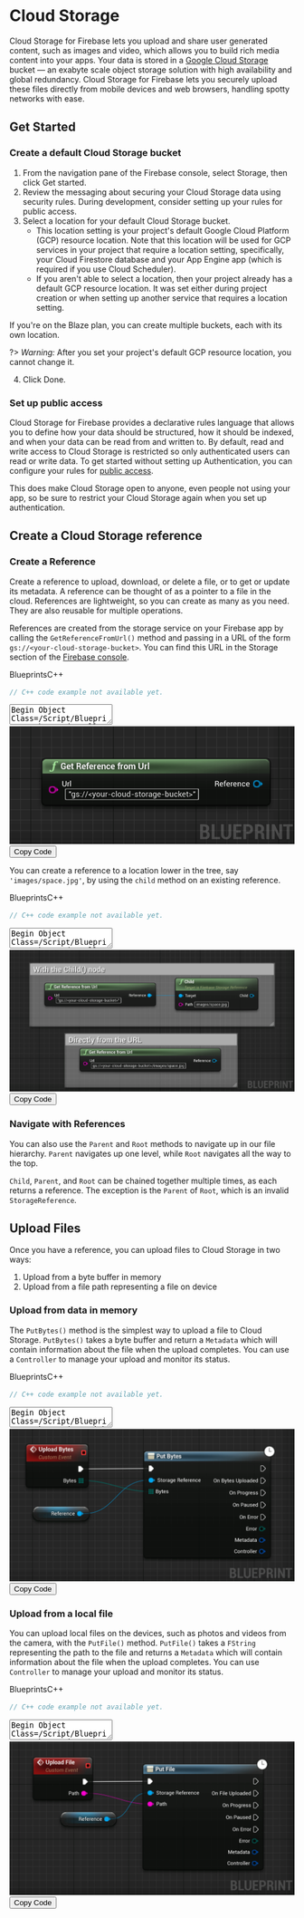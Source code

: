 # Cloud Storage

Cloud Storage for Firebase lets you upload and share user generated content, such as images and video, which allows you to build rich media content into your apps. Your data is stored in a [Google Cloud Storage](https://cloud.google.com/storage) bucket — an exabyte scale object storage solution with high availability and global redundancy. Cloud Storage for Firebase lets you securely upload these files directly from mobile devices and web browsers, handling spotty networks with ease.

## Get Started

### Create a default Cloud Storage bucket
1. From the navigation pane of the Firebase console, select Storage, then click Get started.
2. Review the messaging about securing your Cloud Storage data using security rules. During development, consider setting up your rules for public access.
3. Select a location for your default Cloud Storage bucket.
    - This location setting is your project's default Google Cloud Platform (GCP) resource location. Note that this location will be used for GCP services in your project that require a location setting, specifically, your Cloud Firestore database and your App Engine app (which is required if you use Cloud Scheduler).
    - If you aren't able to select a location, then your project already has a default GCP resource location. It was set either during project creation or when setting up another service that requires a location setting.

  If you're on the Blaze plan, you can create multiple buckets, each with its own location.

?> *Warning:* After you set your project's default GCP resource location, you cannot change it.

4. Click Done.

### Set up public access

Cloud Storage for Firebase provides a declarative rules language that allows you to define how your data should be structured, how it should be indexed, and when your data can be read from and written to. By default, read and write access to Cloud Storage is restricted so only authenticated users can read or write data. To get started without setting up Authentication, you can configure your rules for [public access](https://firebase.google.com/docs/storage/security/rules-conditions#public).

This does make Cloud Storage open to anyone, even people not using your app, so be sure to restrict your Cloud Storage again when you set up authentication.

## Create a Cloud Storage reference

### Create a Reference
Create a reference to upload, download, or delete a file, or to get or update its metadata. A reference can be thought of as a pointer to a file in the cloud. References are lightweight, so you can create as many as you need. They are also reusable for multiple operations.

References are created from the storage service on your Firebase app by calling the `GetReferenceFromUrl()` method and passing in a URL of the form `gs://<your-cloud-storage-bucket>`. You can find this URL in the Storage section of the [Firebase console](https://console.firebase.google.com/).

<div class="code-switcher show-cpp-false">
<div class="switcher" >
<span class="sw-bp" onclick="switchBp()">Blueprints</span><span class="sw-cpp" onclick="switchCpp()">C++</span>
</div>
<div class="cpp">

```cpp
// C++ code example not available yet.
```

</div>
<div class="bp">
<div class="bpcode">
<textarea readonly>
Begin Object Class=/Script/BlueprintGraph.K2Node_CallFunction Name="K2Node_CallFunction_265"
   bIsPureFunc=True
   FunctionReference=(MemberParent=Class'"/Script/FirebaseFeatures.FirebaseStorage"',MemberName="GetReferenceFromUrl")
   NodePosX=6672
   NodePosY=-15776
   NodeGuid=67E5ED97419A580D73E7EC822476A115
   CustomProperties Pin (PinId=8BD7E91E4EB8135F168FD7B6C1F61A27,PinName="self",PinFriendlyName=NSLOCTEXT("K2Node", "Target", "Target"),PinToolTip="Target\nFirebase Storage Object Reference",PinType.PinCategory="object",PinType.PinSubCategory="",PinType.PinSubCategoryObject=Class'"/Script/FirebaseFeatures.FirebaseStorage"',PinType.PinSubCategoryMemberReference=(),PinType.PinValueType=(),PinType.ContainerType=None,PinType.bIsReference=False,PinType.bIsConst=False,PinType.bIsWeakPointer=False,PinType.bIsUObjectWrapper=False,DefaultObject="/Script/FirebaseFeatures.Default__FirebaseStorage",PersistentGuid=00000000000000000000000000000000,bHidden=True,bNotConnectable=False,bDefaultValueIsReadOnly=False,bDefaultValueIsIgnored=False,bAdvancedView=False,bOrphanedPin=False,)
   CustomProperties Pin (PinId=3B575EEA4D9258A083B46F819F847417,PinName="Url",PinToolTip="Url\nString",PinType.PinCategory="string",PinType.PinSubCategory="",PinType.PinSubCategoryObject=None,PinType.PinSubCategoryMemberReference=(),PinType.PinValueType=(),PinType.ContainerType=None,PinType.bIsReference=False,PinType.bIsConst=False,PinType.bIsWeakPointer=False,PinType.bIsUObjectWrapper=False,DefaultValue="\"gs://<your-cloud-storage-bucket>\"",PersistentGuid=00000000000000000000000000000000,bHidden=False,bNotConnectable=False,bDefaultValueIsReadOnly=False,bDefaultValueIsIgnored=False,bAdvancedView=False,bOrphanedPin=False,)
   CustomProperties Pin (PinId=4BD3111B4F527042F79E61AC095BF212,PinName="ReturnValue",PinFriendlyName="Reference",PinToolTip="Reference\nFirebase Storage Reference Object Reference\n\n@brief Get a StorageReference for the provided URL.",Direction="EGPD_Output",PinType.PinCategory="object",PinType.PinSubCategory="",PinType.PinSubCategoryObject=Class'"/Script/FirebaseFeatures.FirebaseStorageReference"',PinType.PinSubCategoryMemberReference=(),PinType.PinValueType=(),PinType.ContainerType=None,PinType.bIsReference=False,PinType.bIsConst=False,PinType.bIsWeakPointer=False,PinType.bIsUObjectWrapper=False,PersistentGuid=00000000000000000000000000000000,bHidden=False,bNotConnectable=False,bDefaultValueIsReadOnly=False,bDefaultValueIsIgnored=False,bAdvancedView=False,bOrphanedPin=False,)
End Object
</textarea>
<img src="_images/StorageGetRef.png"/>
<button onclick="copyBlueprintCode(this)">Copy Code</button>
</div>
</div>
</div>

You can create a reference to a location lower in the tree, say `'images/space.jpg'`, by using the `child`   method on an existing reference.

<div class="code-switcher show-cpp-false">
<div class="switcher" >
<span class="sw-bp" onclick="switchBp()">Blueprints</span><span class="sw-cpp" onclick="switchCpp()">C++</span>
</div>
<div class="cpp">

```cpp
// C++ code example not available yet.
```

</div>
<div class="bp">
<div class="bpcode">
<textarea readonly>
Begin Object Class=/Script/BlueprintGraph.K2Node_CallFunction Name="K2Node_CallFunction_267"
   bIsPureFunc=True
   FunctionReference=(MemberParent=Class'"/Script/FirebaseFeatures.FirebaseStorage"',MemberName="GetReferenceFromUrl")
   NodePosX=6416
   NodePosY=-17008
   NodeGuid=67E5ED97419A580D73E7EC822476A115
   CustomProperties Pin (PinId=8BD7E91E4EB8135F168FD7B6C1F61A27,PinName="self",PinFriendlyName=NSLOCTEXT("K2Node", "Target", "Target"),PinToolTip="Target\nFirebase Storage Object Reference",PinType.PinCategory="object",PinType.PinSubCategory="",PinType.PinSubCategoryObject=Class'"/Script/FirebaseFeatures.FirebaseStorage"',PinType.PinSubCategoryMemberReference=(),PinType.PinValueType=(),PinType.ContainerType=None,PinType.bIsReference=False,PinType.bIsConst=False,PinType.bIsWeakPointer=False,PinType.bIsUObjectWrapper=False,DefaultObject="/Script/FirebaseFeatures.Default__FirebaseStorage",PersistentGuid=00000000000000000000000000000000,bHidden=True,bNotConnectable=False,bDefaultValueIsReadOnly=False,bDefaultValueIsIgnored=False,bAdvancedView=False,bOrphanedPin=False,)
   CustomProperties Pin (PinId=3B575EEA4D9258A083B46F819F847417,PinName="Url",PinToolTip="Url\nString",PinType.PinCategory="string",PinType.PinSubCategory="",PinType.PinSubCategoryObject=None,PinType.PinSubCategoryMemberReference=(),PinType.PinValueType=(),PinType.ContainerType=None,PinType.bIsReference=False,PinType.bIsConst=False,PinType.bIsWeakPointer=False,PinType.bIsUObjectWrapper=False,DefaultValue="\"gs://<your-cloud-storage-bucket>\"",PersistentGuid=00000000000000000000000000000000,bHidden=False,bNotConnectable=False,bDefaultValueIsReadOnly=False,bDefaultValueIsIgnored=False,bAdvancedView=False,bOrphanedPin=False,)
   CustomProperties Pin (PinId=4BD3111B4F527042F79E61AC095BF212,PinName="ReturnValue",PinFriendlyName=NSLOCTEXT("", "2E59A82143A802C220A2D6B4705885C6", "Reference"),PinToolTip="Reference\nFirebase Storage Reference Object Reference\n\n@brief Get a StorageReference for the provided URL.",Direction="EGPD_Output",PinType.PinCategory="object",PinType.PinSubCategory="",PinType.PinSubCategoryObject=Class'"/Script/FirebaseFeatures.FirebaseStorageReference"',PinType.PinSubCategoryMemberReference=(),PinType.PinValueType=(),PinType.ContainerType=None,PinType.bIsReference=False,PinType.bIsConst=False,PinType.bIsWeakPointer=False,PinType.bIsUObjectWrapper=False,LinkedTo=(K2Node_CallFunction_266 478DC8A94624B48C58A66BBE17F8AC0D,),PersistentGuid=00000000000000000000000000000000,bHidden=False,bNotConnectable=False,bDefaultValueIsReadOnly=False,bDefaultValueIsIgnored=False,bAdvancedView=False,bOrphanedPin=False,)
End Object
Begin Object Class=/Script/BlueprintGraph.K2Node_CallFunction Name="K2Node_CallFunction_266"
   bIsPureFunc=True
   bIsConstFunc=True
   FunctionReference=(MemberParent=Class'"/Script/FirebaseFeatures.FirebaseStorageReference"',MemberName="Child")
   NodePosX=6832
   NodePosY=-17024
   NodeGuid=9202965344001D79A438B6A3D4A4CE0E
   CustomProperties Pin (PinId=478DC8A94624B48C58A66BBE17F8AC0D,PinName="self",PinFriendlyName=NSLOCTEXT("K2Node", "Target", "Target"),PinToolTip="Target\nFirebase Storage Reference Object Reference",PinType.PinCategory="object",PinType.PinSubCategory="",PinType.PinSubCategoryObject=Class'"/Script/FirebaseFeatures.FirebaseStorageReference"',PinType.PinSubCategoryMemberReference=(),PinType.PinValueType=(),PinType.ContainerType=None,PinType.bIsReference=False,PinType.bIsConst=False,PinType.bIsWeakPointer=False,PinType.bIsUObjectWrapper=False,LinkedTo=(K2Node_CallFunction_267 4BD3111B4F527042F79E61AC095BF212,),PersistentGuid=00000000000000000000000000000000,bHidden=False,bNotConnectable=False,bDefaultValueIsReadOnly=False,bDefaultValueIsIgnored=False,bAdvancedView=False,bOrphanedPin=False,)
   CustomProperties Pin (PinId=82C5A1DC49822E867B989F9D3CE4F15D,PinName="path",PinToolTip="Path\nString",PinType.PinCategory="string",PinType.PinSubCategory="",PinType.PinSubCategoryObject=None,PinType.PinSubCategoryMemberReference=(),PinType.PinValueType=(),PinType.ContainerType=None,PinType.bIsReference=False,PinType.bIsConst=False,PinType.bIsWeakPointer=False,PinType.bIsUObjectWrapper=False,DefaultValue="images/space.jpg",PersistentGuid=00000000000000000000000000000000,bHidden=False,bNotConnectable=False,bDefaultValueIsReadOnly=False,bDefaultValueIsIgnored=False,bAdvancedView=False,bOrphanedPin=False,)
   CustomProperties Pin (PinId=6FBCE79B498DA8066147CFB46BDC8CE9,PinName="ReturnValue",PinFriendlyName="Child",PinToolTip="Child\nFirebase Storage Reference Object Reference\n\nChild relative to this location.",Direction="EGPD_Output",PinType.PinCategory="object",PinType.PinSubCategory="",PinType.PinSubCategoryObject=Class'"/Script/FirebaseFeatures.FirebaseStorageReference"',PinType.PinSubCategoryMemberReference=(),PinType.PinValueType=(),PinType.ContainerType=None,PinType.bIsReference=False,PinType.bIsConst=False,PinType.bIsWeakPointer=False,PinType.bIsUObjectWrapper=False,PersistentGuid=00000000000000000000000000000000,bHidden=False,bNotConnectable=False,bDefaultValueIsReadOnly=False,bDefaultValueIsIgnored=False,bAdvancedView=False,bOrphanedPin=False,)
End Object
Begin Object Class=/Script/BlueprintGraph.K2Node_CallFunction Name="K2Node_CallFunction_265"
   bIsPureFunc=True
   FunctionReference=(MemberParent=Class'"/Script/FirebaseFeatures.FirebaseStorage"',MemberName="GetReferenceFromUrl")
   NodePosX=6528
   NodePosY=-16800
   NodeGuid=CF30526F405DDE3D979C07B5608433A0
   CustomProperties Pin (PinId=8BD7E91E4EB8135F168FD7B6C1F61A27,PinName="self",PinFriendlyName=NSLOCTEXT("K2Node", "Target", "Target"),PinToolTip="Target\nFirebase Storage Object Reference",PinType.PinCategory="object",PinType.PinSubCategory="",PinType.PinSubCategoryObject=Class'"/Script/FirebaseFeatures.FirebaseStorage"',PinType.PinSubCategoryMemberReference=(),PinType.PinValueType=(),PinType.ContainerType=None,PinType.bIsReference=False,PinType.bIsConst=False,PinType.bIsWeakPointer=False,PinType.bIsUObjectWrapper=False,DefaultObject="/Script/FirebaseFeatures.Default__FirebaseStorage",PersistentGuid=00000000000000000000000000000000,bHidden=True,bNotConnectable=False,bDefaultValueIsReadOnly=False,bDefaultValueIsIgnored=False,bAdvancedView=False,bOrphanedPin=False,)
   CustomProperties Pin (PinId=4FD05FB14315B91C8EBE8EA00F12A73B,PinName="Url",PinToolTip="Url\nString",PinType.PinCategory="string",PinType.PinSubCategory="",PinType.PinSubCategoryObject=None,PinType.PinSubCategoryMemberReference=(),PinType.PinValueType=(),PinType.ContainerType=None,PinType.bIsReference=False,PinType.bIsConst=False,PinType.bIsWeakPointer=False,PinType.bIsUObjectWrapper=False,DefaultValue="gs://<your-cloud-storage-bucket>/images/space.jpg",PersistentGuid=00000000000000000000000000000000,bHidden=False,bNotConnectable=False,bDefaultValueIsReadOnly=False,bDefaultValueIsIgnored=False,bAdvancedView=False,bOrphanedPin=False,)
   CustomProperties Pin (PinId=4BD3111B4F527042F79E61AC095BF212,PinName="ReturnValue",PinFriendlyName="Reference",PinToolTip="Reference\nFirebase Storage Reference Object Reference\n\n@brief Get a StorageReference for the provided URL.",Direction="EGPD_Output",PinType.PinCategory="object",PinType.PinSubCategory="",PinType.PinSubCategoryObject=Class'"/Script/FirebaseFeatures.FirebaseStorageReference"',PinType.PinSubCategoryMemberReference=(),PinType.PinValueType=(),PinType.ContainerType=None,PinType.bIsReference=False,PinType.bIsConst=False,PinType.bIsWeakPointer=False,PinType.bIsUObjectWrapper=False,PersistentGuid=00000000000000000000000000000000,bHidden=False,bNotConnectable=False,bDefaultValueIsReadOnly=False,bDefaultValueIsIgnored=False,bAdvancedView=False,bOrphanedPin=False,)
End Object
Begin Object Class=/Script/UnrealEd.EdGraphNode_Comment Name="EdGraphNode_Comment_24"
   bCommentBubbleVisible_InDetailsPanel=False
   NodePosX=6368
   NodePosY=-17072
   NodeWidth=782
   NodeHeight=204
   bCommentBubblePinned=False
   bCommentBubbleVisible=False
   NodeComment="With the Child() node"
   NodeGuid=A246085F406424BE77124FAB3EF5970D
End Object
Begin Object Class=/Script/UnrealEd.EdGraphNode_Comment Name="EdGraphNode_Comment_25"
   bCommentBubbleVisible_InDetailsPanel=False
   NodePosX=6480
   NodePosY=-16848
   NodeWidth=552
   NodeHeight=174
   bCommentBubblePinned=False
   bCommentBubbleVisible=False
   NodeComment="Directly from the URL"
   NodeGuid=1BA50A6544ACE78668C65D95E7FD65FF
End Object
</textarea>
<img src="_images/StorageGetChild.png"/>
<button onclick="copyBlueprintCode(this)">Copy Code</button>
</div>
</div>
</div>


### Navigate with References
  
You can also use the `Parent` and `Root` methods to navigate up in our file hierarchy. `Parent` navigates up one level, while `Root` navigates all the way to the top.
  
`Child`, `Parent`, and `Root` can be chained together multiple times, as each returns a reference. The exception is the `Parent` of `Root`, which is an invalid `StorageReference`.
  
## Upload Files

Once you have a reference, you can upload files to Cloud Storage in two ways:

1. Upload from a byte buffer in memory
2. Upload from a file path representing a file on device
  
### Upload from data in memory

The `PutBytes()` method is the simplest way to upload a file to Cloud Storage. `PutBytes()` takes a byte buffer and return a `Metadata` which will contain information about the file when the upload completes. You can use a `Controller` to manage your upload and monitor its status.
  
<div class="code-switcher show-cpp-false">
<div class="switcher" >
<span class="sw-bp" onclick="switchBp()">Blueprints</span><span class="sw-cpp" onclick="switchCpp()">C++</span>
</div>
<div class="cpp">

```cpp
// C++ code example not available yet.
```

</div>
<div class="bp">
<div class="bpcode">
<textarea readonly>
Begin Object Class=/Script/BlueprintGraph.K2Node_VariableGet Name="K2Node_VariableGet_8"
   VariableReference=(MemberName="Reference",MemberGuid=0D18267F447FC75740B0429FCEA61EAF,bSelfContext=True)
   NodePosX=6528
   NodePosY=-17472
   NodeGuid=8D05DFBD439A921A705029B5CA2BBD6A
   CustomProperties Pin (PinId=14FDFA1B468A6614485EC2A213041BA5,PinName="Reference",Direction="EGPD_Output",PinType.PinCategory="object",PinType.PinSubCategory="",PinType.PinSubCategoryObject=Class'"/Script/FirebaseFeatures.FirebaseStorageReference"',PinType.PinSubCategoryMemberReference=(),PinType.PinValueType=(),PinType.ContainerType=None,PinType.bIsReference=False,PinType.bIsConst=False,PinType.bIsWeakPointer=False,PinType.bIsUObjectWrapper=False,LinkedTo=(K2Node_AsyncAction_127 8F0486A14EE9AC4E14AC4C8790BD35D1,),PersistentGuid=00000000000000000000000000000000,bHidden=False,bNotConnectable=False,bDefaultValueIsReadOnly=False,bDefaultValueIsIgnored=False,bAdvancedView=False,bOrphanedPin=False,)
   CustomProperties Pin (PinId=51CF032C4C2AAF5BF8B501AF21BDBB52,PinName="self",PinFriendlyName=NSLOCTEXT("K2Node", "Target", "Target"),PinType.PinCategory="object",PinType.PinSubCategory="",PinType.PinSubCategoryObject=BlueprintGeneratedClass'"/Game/DemoActor.DemoActor_C"',PinType.PinSubCategoryMemberReference=(),PinType.PinValueType=(),PinType.ContainerType=None,PinType.bIsReference=False,PinType.bIsConst=False,PinType.bIsWeakPointer=False,PinType.bIsUObjectWrapper=False,PersistentGuid=00000000000000000000000000000000,bHidden=True,bNotConnectable=False,bDefaultValueIsReadOnly=False,bDefaultValueIsIgnored=False,bAdvancedView=False,bOrphanedPin=False,)
End Object
Begin Object Class=/Script/BlueprintGraph.K2Node_AsyncAction Name="K2Node_AsyncAction_127"
   ProxyFactoryFunctionName="PutBytes"
   ProxyFactoryClass=Class'"/Script/FirebaseFeatures.StoragePutBytesProxy"'
   ProxyClass=Class'"/Script/FirebaseFeatures.StoragePutBytesProxy"'
   NodePosX=6784
   NodePosY=-17600
   NodeGuid=35DC805D4738097B6142E29F54014712
   CustomProperties Pin (PinId=C4C8CCEF43A8E637159638A311EF9300,PinName="execute",PinToolTip="\nExec",PinType.PinCategory="exec",PinType.PinSubCategory="",PinType.PinSubCategoryObject=None,PinType.PinSubCategoryMemberReference=(),PinType.PinValueType=(),PinType.ContainerType=None,PinType.bIsReference=False,PinType.bIsConst=False,PinType.bIsWeakPointer=False,PinType.bIsUObjectWrapper=False,LinkedTo=(K2Node_CustomEvent_47 5FFD13F9476673392D53CABFF2AA0726,),PersistentGuid=00000000000000000000000000000000,bHidden=False,bNotConnectable=False,bDefaultValueIsReadOnly=False,bDefaultValueIsIgnored=False,bAdvancedView=False,bOrphanedPin=False,)
   CustomProperties Pin (PinId=D5AA6F414DE6360757CA3F9F1D4AF5A5,PinName="then",Direction="EGPD_Output",PinType.PinCategory="exec",PinType.PinSubCategory="",PinType.PinSubCategoryObject=None,PinType.PinSubCategoryMemberReference=(),PinType.PinValueType=(),PinType.ContainerType=None,PinType.bIsReference=False,PinType.bIsConst=False,PinType.bIsWeakPointer=False,PinType.bIsUObjectWrapper=False,PersistentGuid=00000000000000000000000000000000,bHidden=False,bNotConnectable=False,bDefaultValueIsReadOnly=False,bDefaultValueIsIgnored=False,bAdvancedView=False,bOrphanedPin=False,)
   CustomProperties Pin (PinId=67BA655C47505B5FD9D73B9A3F0DF8CC,PinName="OnBytesUploaded",PinFriendlyName=NSLOCTEXT("", "BD55426847FDE213B4222AA97C7146B5", "On Bytes Uploaded"),PinToolTip="On Bytes Uploaded",Direction="EGPD_Output",PinType.PinCategory="exec",PinType.PinSubCategory="",PinType.PinSubCategoryObject=None,PinType.PinSubCategoryMemberReference=(),PinType.PinValueType=(),PinType.ContainerType=None,PinType.bIsReference=False,PinType.bIsConst=False,PinType.bIsWeakPointer=False,PinType.bIsUObjectWrapper=False,PersistentGuid=00000000000000000000000000000000,bHidden=False,bNotConnectable=False,bDefaultValueIsReadOnly=False,bDefaultValueIsIgnored=False,bAdvancedView=False,bOrphanedPin=False,)
   CustomProperties Pin (PinId=23BD7BA24BEBAD5B83FE978B1568B642,PinName="OnProgress",PinFriendlyName=NSLOCTEXT("", "30FB2B8F47C6D88DD4221FAA19ADAA30", "On Progress"),PinToolTip="On Progress",Direction="EGPD_Output",PinType.PinCategory="exec",PinType.PinSubCategory="",PinType.PinSubCategoryObject=None,PinType.PinSubCategoryMemberReference=(),PinType.PinValueType=(),PinType.ContainerType=None,PinType.bIsReference=False,PinType.bIsConst=False,PinType.bIsWeakPointer=False,PinType.bIsUObjectWrapper=False,PersistentGuid=00000000000000000000000000000000,bHidden=False,bNotConnectable=False,bDefaultValueIsReadOnly=False,bDefaultValueIsIgnored=False,bAdvancedView=False,bOrphanedPin=False,)
   CustomProperties Pin (PinId=39E695DD41FD6D5D07461C96C36499FA,PinName="OnPaused",PinFriendlyName=NSLOCTEXT("", "830E33F54E57519ABAFA098A34CDDFDB", "On Paused"),PinToolTip="On Paused",Direction="EGPD_Output",PinType.PinCategory="exec",PinType.PinSubCategory="",PinType.PinSubCategoryObject=None,PinType.PinSubCategoryMemberReference=(),PinType.PinValueType=(),PinType.ContainerType=None,PinType.bIsReference=False,PinType.bIsConst=False,PinType.bIsWeakPointer=False,PinType.bIsUObjectWrapper=False,PersistentGuid=00000000000000000000000000000000,bHidden=False,bNotConnectable=False,bDefaultValueIsReadOnly=False,bDefaultValueIsIgnored=False,bAdvancedView=False,bOrphanedPin=False,)
   CustomProperties Pin (PinId=DB7F568E44E2C0341B99B39C677C5504,PinName="OnError",PinFriendlyName=NSLOCTEXT("", "5025F80C4A6B6D62D0E382AD49270009", "On Error"),PinToolTip="On Error",Direction="EGPD_Output",PinType.PinCategory="exec",PinType.PinSubCategory="",PinType.PinSubCategoryObject=None,PinType.PinSubCategoryMemberReference=(),PinType.PinValueType=(),PinType.ContainerType=None,PinType.bIsReference=False,PinType.bIsConst=False,PinType.bIsWeakPointer=False,PinType.bIsUObjectWrapper=False,PersistentGuid=00000000000000000000000000000000,bHidden=False,bNotConnectable=False,bDefaultValueIsReadOnly=False,bDefaultValueIsIgnored=False,bAdvancedView=False,bOrphanedPin=False,)
   CustomProperties Pin (PinId=359F9CE341B66DF242D07AA03CD9C75C,PinName="Error",PinToolTip="Error",Direction="EGPD_Output",PinType.PinCategory="byte",PinType.PinSubCategory="",PinType.PinSubCategoryObject=Enum'"/Script/FirebaseFeatures.EFirebaseStorageError"',PinType.PinSubCategoryMemberReference=(),PinType.PinValueType=(),PinType.ContainerType=None,PinType.bIsReference=False,PinType.bIsConst=True,PinType.bIsWeakPointer=False,PinType.bIsUObjectWrapper=False,PersistentGuid=00000000000000000000000000000000,bHidden=False,bNotConnectable=False,bDefaultValueIsReadOnly=False,bDefaultValueIsIgnored=False,bAdvancedView=False,bOrphanedPin=False,)
   CustomProperties Pin (PinId=35BD19404E3137A53BF80489E016F99E,PinName="Metadata",PinToolTip="Metadata",Direction="EGPD_Output",PinType.PinCategory="struct",PinType.PinSubCategory="",PinType.PinSubCategoryObject=ScriptStruct'"/Script/FirebaseFeatures.FirebaseStorageMetadata"',PinType.PinSubCategoryMemberReference=(),PinType.PinValueType=(),PinType.ContainerType=None,PinType.bIsReference=False,PinType.bIsConst=True,PinType.bIsWeakPointer=False,PinType.bIsUObjectWrapper=False,PersistentGuid=00000000000000000000000000000000,bHidden=False,bNotConnectable=False,bDefaultValueIsReadOnly=False,bDefaultValueIsIgnored=False,bAdvancedView=False,bOrphanedPin=False,)
   CustomProperties Pin (PinId=CC9E425F434FDC63F1A5BC8DF08A6F37,PinName="Controller",PinToolTip="Controller",Direction="EGPD_Output",PinType.PinCategory="struct",PinType.PinSubCategory="",PinType.PinSubCategoryObject=ScriptStruct'"/Script/FirebaseFeatures.FirebaseStorageController"',PinType.PinSubCategoryMemberReference=(),PinType.PinValueType=(),PinType.ContainerType=None,PinType.bIsReference=True,PinType.bIsConst=True,PinType.bIsWeakPointer=False,PinType.bIsUObjectWrapper=False,PersistentGuid=00000000000000000000000000000000,bHidden=False,bNotConnectable=False,bDefaultValueIsReadOnly=False,bDefaultValueIsIgnored=False,bAdvancedView=False,bOrphanedPin=False,)
   CustomProperties Pin (PinId=8F0486A14EE9AC4E14AC4C8790BD35D1,PinName="StorageReference",PinToolTip="Storage Reference\nFirebase Storage Reference Object Reference",PinType.PinCategory="object",PinType.PinSubCategory="",PinType.PinSubCategoryObject=Class'"/Script/FirebaseFeatures.FirebaseStorageReference"',PinType.PinSubCategoryMemberReference=(),PinType.PinValueType=(),PinType.ContainerType=None,PinType.bIsReference=False,PinType.bIsConst=False,PinType.bIsWeakPointer=False,PinType.bIsUObjectWrapper=False,LinkedTo=(K2Node_VariableGet_8 14FDFA1B468A6614485EC2A213041BA5,),PersistentGuid=00000000000000000000000000000000,bHidden=False,bNotConnectable=False,bDefaultValueIsReadOnly=False,bDefaultValueIsIgnored=False,bAdvancedView=False,bOrphanedPin=False,)
   CustomProperties Pin (PinId=0E2CB05547843C5EBF8FC2A9A2ED37A1,PinName="Bytes",PinToolTip="Bytes\nArray of Bytes",PinType.PinCategory="byte",PinType.PinSubCategory="",PinType.PinSubCategoryObject=None,PinType.PinSubCategoryMemberReference=(),PinType.PinValueType=(),PinType.ContainerType=Array,PinType.bIsReference=True,PinType.bIsConst=True,PinType.bIsWeakPointer=False,PinType.bIsUObjectWrapper=False,LinkedTo=(K2Node_CustomEvent_47 2AA2920E42A289CBB635AA9F054BE0FB,),PersistentGuid=00000000000000000000000000000000,bHidden=False,bNotConnectable=False,bDefaultValueIsReadOnly=False,bDefaultValueIsIgnored=True,bAdvancedView=False,bOrphanedPin=False,)
End Object
Begin Object Class=/Script/BlueprintGraph.K2Node_CustomEvent Name="K2Node_CustomEvent_47"
   CustomFunctionName="Upload Bytes"
   NodePosX=6512
   NodePosY=-17616
   NodeGuid=D82CE4B843F57B9E06F323B773E63CDA
   CustomProperties Pin (PinId=A38C7DC24E84DCE9EDEC45A881A2D845,PinName="OutputDelegate",Direction="EGPD_Output",PinType.PinCategory="delegate",PinType.PinSubCategory="",PinType.PinSubCategoryObject=None,PinType.PinSubCategoryMemberReference=(),PinType.PinValueType=(),PinType.ContainerType=None,PinType.bIsReference=False,PinType.bIsConst=False,PinType.bIsWeakPointer=False,PinType.bIsUObjectWrapper=False,PersistentGuid=00000000000000000000000000000000,bHidden=False,bNotConnectable=False,bDefaultValueIsReadOnly=False,bDefaultValueIsIgnored=False,bAdvancedView=False,bOrphanedPin=False,)
   CustomProperties Pin (PinId=5FFD13F9476673392D53CABFF2AA0726,PinName="then",Direction="EGPD_Output",PinType.PinCategory="exec",PinType.PinSubCategory="",PinType.PinSubCategoryObject=None,PinType.PinSubCategoryMemberReference=(),PinType.PinValueType=(),PinType.ContainerType=None,PinType.bIsReference=False,PinType.bIsConst=False,PinType.bIsWeakPointer=False,PinType.bIsUObjectWrapper=False,LinkedTo=(K2Node_AsyncAction_127 C4C8CCEF43A8E637159638A311EF9300,),PersistentGuid=00000000000000000000000000000000,bHidden=False,bNotConnectable=False,bDefaultValueIsReadOnly=False,bDefaultValueIsIgnored=False,bAdvancedView=False,bOrphanedPin=False,)
   CustomProperties Pin (PinId=2AA2920E42A289CBB635AA9F054BE0FB,PinName="Bytes",Direction="EGPD_Output",PinType.PinCategory="byte",PinType.PinSubCategory="",PinType.PinSubCategoryObject=None,PinType.PinSubCategoryMemberReference=(),PinType.PinValueType=(),PinType.ContainerType=Array,PinType.bIsReference=True,PinType.bIsConst=True,PinType.bIsWeakPointer=False,PinType.bIsUObjectWrapper=False,LinkedTo=(K2Node_AsyncAction_127 0E2CB05547843C5EBF8FC2A9A2ED37A1,),PersistentGuid=00000000000000000000000000000000,bHidden=False,bNotConnectable=False,bDefaultValueIsReadOnly=False,bDefaultValueIsIgnored=False,bAdvancedView=False,bOrphanedPin=False,)
   CustomProperties UserDefinedPin (PinName="Bytes",PinType=(PinCategory="byte",ContainerType=Array,bIsReference=True,bIsConst=True),DesiredPinDirection=EGPD_Output)
End Object
</textarea>
<img src="_images/UploadBytes.png"/>
<button onclick="copyBlueprintCode(this)">Copy Code</button>
</div>
</div>
</div>

### Upload from a local file

  You can upload local files on the devices, such as photos and videos from the camera, with the `PutFile()` method. `PutFile()` takes a `FString` representing the path to the file and returns a `Metadata` which will contain information about the file when the upload completes. You can use `Controller` to manage your upload and monitor its status.
  
<div class="code-switcher show-cpp-false">
<div class="switcher" >
<span class="sw-bp" onclick="switchBp()">Blueprints</span><span class="sw-cpp" onclick="switchCpp()">C++</span>
</div>
<div class="cpp">

```cpp
// C++ code example not available yet.
```

</div>
<div class="bp">
<div class="bpcode">
<textarea readonly>
Begin Object Class=/Script/BlueprintGraph.K2Node_CustomEvent Name="K2Node_CustomEvent_48"
   CustomFunctionName="Upload File"
   NodePosX=6304
   NodePosY=-18112
   NodeGuid=5711B61A48D99D95E2E869BF0BFD3C50
   CustomProperties Pin (PinId=DC03FBF445F07238DE5F8FB7604227B8,PinName="OutputDelegate",Direction="EGPD_Output",PinType.PinCategory="delegate",PinType.PinSubCategory="",PinType.PinSubCategoryObject=None,PinType.PinSubCategoryMemberReference=(),PinType.PinValueType=(),PinType.ContainerType=None,PinType.bIsReference=False,PinType.bIsConst=False,PinType.bIsWeakPointer=False,PinType.bIsUObjectWrapper=False,PersistentGuid=00000000000000000000000000000000,bHidden=False,bNotConnectable=False,bDefaultValueIsReadOnly=False,bDefaultValueIsIgnored=False,bAdvancedView=False,bOrphanedPin=False,)
   CustomProperties Pin (PinId=C0D48AB346248375079F78A55347A697,PinName="then",Direction="EGPD_Output",PinType.PinCategory="exec",PinType.PinSubCategory="",PinType.PinSubCategoryObject=None,PinType.PinSubCategoryMemberReference=(),PinType.PinValueType=(),PinType.ContainerType=None,PinType.bIsReference=False,PinType.bIsConst=False,PinType.bIsWeakPointer=False,PinType.bIsUObjectWrapper=False,LinkedTo=(K2Node_AsyncAction_128 FBB01F064C0909ADCC563C80CF15612F,),PersistentGuid=00000000000000000000000000000000,bHidden=False,bNotConnectable=False,bDefaultValueIsReadOnly=False,bDefaultValueIsIgnored=False,bAdvancedView=False,bOrphanedPin=False,)
   CustomProperties Pin (PinId=8F1DCFFA403CC27B3FE382B0D41871F2,PinName="Path",Direction="EGPD_Output",PinType.PinCategory="string",PinType.PinSubCategory="",PinType.PinSubCategoryObject=None,PinType.PinSubCategoryMemberReference=(),PinType.PinValueType=(),PinType.ContainerType=None,PinType.bIsReference=False,PinType.bIsConst=False,PinType.bIsWeakPointer=False,PinType.bIsUObjectWrapper=False,LinkedTo=(K2Node_AsyncAction_128 F108FB6D445361548057F3927044A13F,),PersistentGuid=00000000000000000000000000000000,bHidden=False,bNotConnectable=False,bDefaultValueIsReadOnly=False,bDefaultValueIsIgnored=False,bAdvancedView=False,bOrphanedPin=False,)
   CustomProperties UserDefinedPin (PinName="Path",PinType=(PinCategory="string"),DesiredPinDirection=EGPD_Output)
End Object
Begin Object Class=/Script/BlueprintGraph.K2Node_AsyncAction Name="K2Node_AsyncAction_128"
   ProxyFactoryFunctionName="PutFile"
   ProxyFactoryClass=Class'"/Script/FirebaseFeatures.StoragePutFileProxy"'
   ProxyClass=Class'"/Script/FirebaseFeatures.StoragePutFileProxy"'
   NodePosX=6560
   NodePosY=-18096
   NodeGuid=642C396D417DCF442C07569B8542CF1D
   CustomProperties Pin (PinId=FBB01F064C0909ADCC563C80CF15612F,PinName="execute",PinToolTip="\nExec",PinType.PinCategory="exec",PinType.PinSubCategory="",PinType.PinSubCategoryObject=None,PinType.PinSubCategoryMemberReference=(),PinType.PinValueType=(),PinType.ContainerType=None,PinType.bIsReference=False,PinType.bIsConst=False,PinType.bIsWeakPointer=False,PinType.bIsUObjectWrapper=False,LinkedTo=(K2Node_CustomEvent_48 C0D48AB346248375079F78A55347A697,),PersistentGuid=00000000000000000000000000000000,bHidden=False,bNotConnectable=False,bDefaultValueIsReadOnly=False,bDefaultValueIsIgnored=False,bAdvancedView=False,bOrphanedPin=False,)
   CustomProperties Pin (PinId=DEDF1E944AD7EEFB8B93658D073A795C,PinName="then",Direction="EGPD_Output",PinType.PinCategory="exec",PinType.PinSubCategory="",PinType.PinSubCategoryObject=None,PinType.PinSubCategoryMemberReference=(),PinType.PinValueType=(),PinType.ContainerType=None,PinType.bIsReference=False,PinType.bIsConst=False,PinType.bIsWeakPointer=False,PinType.bIsUObjectWrapper=False,PersistentGuid=00000000000000000000000000000000,bHidden=False,bNotConnectable=False,bDefaultValueIsReadOnly=False,bDefaultValueIsIgnored=False,bAdvancedView=False,bOrphanedPin=False,)
   CustomProperties Pin (PinId=C0D6F5434465ACCA7A3B6EB3D77A2050,PinName="OnFileUploaded",PinFriendlyName=NSLOCTEXT("", "DAF729CD441F0D8923CD7AA3386CD436", "On File Uploaded"),PinToolTip="On File Uploaded",Direction="EGPD_Output",PinType.PinCategory="exec",PinType.PinSubCategory="",PinType.PinSubCategoryObject=None,PinType.PinSubCategoryMemberReference=(),PinType.PinValueType=(),PinType.ContainerType=None,PinType.bIsReference=False,PinType.bIsConst=False,PinType.bIsWeakPointer=False,PinType.bIsUObjectWrapper=False,PersistentGuid=00000000000000000000000000000000,bHidden=False,bNotConnectable=False,bDefaultValueIsReadOnly=False,bDefaultValueIsIgnored=False,bAdvancedView=False,bOrphanedPin=False,)
   CustomProperties Pin (PinId=242FAA4B4A9ADE857AAFC089EE48C856,PinName="OnProgress",PinFriendlyName=NSLOCTEXT("", "7DF3E1D94635F99CB2CC6D9F921B0923", "On Progress"),PinToolTip="On Progress",Direction="EGPD_Output",PinType.PinCategory="exec",PinType.PinSubCategory="",PinType.PinSubCategoryObject=None,PinType.PinSubCategoryMemberReference=(),PinType.PinValueType=(),PinType.ContainerType=None,PinType.bIsReference=False,PinType.bIsConst=False,PinType.bIsWeakPointer=False,PinType.bIsUObjectWrapper=False,PersistentGuid=00000000000000000000000000000000,bHidden=False,bNotConnectable=False,bDefaultValueIsReadOnly=False,bDefaultValueIsIgnored=False,bAdvancedView=False,bOrphanedPin=False,)
   CustomProperties Pin (PinId=05A795874274E0E3081CE2A6CF06764D,PinName="OnPaused",PinFriendlyName=NSLOCTEXT("", "739FDEEF4A042427014EB6BC40ED9E45", "On Paused"),PinToolTip="On Paused",Direction="EGPD_Output",PinType.PinCategory="exec",PinType.PinSubCategory="",PinType.PinSubCategoryObject=None,PinType.PinSubCategoryMemberReference=(),PinType.PinValueType=(),PinType.ContainerType=None,PinType.bIsReference=False,PinType.bIsConst=False,PinType.bIsWeakPointer=False,PinType.bIsUObjectWrapper=False,PersistentGuid=00000000000000000000000000000000,bHidden=False,bNotConnectable=False,bDefaultValueIsReadOnly=False,bDefaultValueIsIgnored=False,bAdvancedView=False,bOrphanedPin=False,)
   CustomProperties Pin (PinId=EC0283114D66A8E18A8C80B5BA49BC9B,PinName="OnError",PinFriendlyName=NSLOCTEXT("", "C4640A00473ED37912F17BACE460C3B6", "On Error"),PinToolTip="On Error",Direction="EGPD_Output",PinType.PinCategory="exec",PinType.PinSubCategory="",PinType.PinSubCategoryObject=None,PinType.PinSubCategoryMemberReference=(),PinType.PinValueType=(),PinType.ContainerType=None,PinType.bIsReference=False,PinType.bIsConst=False,PinType.bIsWeakPointer=False,PinType.bIsUObjectWrapper=False,PersistentGuid=00000000000000000000000000000000,bHidden=False,bNotConnectable=False,bDefaultValueIsReadOnly=False,bDefaultValueIsIgnored=False,bAdvancedView=False,bOrphanedPin=False,)
   CustomProperties Pin (PinId=F0799FBC4283635C03E89EACA9D35F32,PinName="Error",PinToolTip="Error",Direction="EGPD_Output",PinType.PinCategory="byte",PinType.PinSubCategory="",PinType.PinSubCategoryObject=Enum'"/Script/FirebaseFeatures.EFirebaseStorageError"',PinType.PinSubCategoryMemberReference=(),PinType.PinValueType=(),PinType.ContainerType=None,PinType.bIsReference=False,PinType.bIsConst=True,PinType.bIsWeakPointer=False,PinType.bIsUObjectWrapper=False,PersistentGuid=00000000000000000000000000000000,bHidden=False,bNotConnectable=False,bDefaultValueIsReadOnly=False,bDefaultValueIsIgnored=False,bAdvancedView=False,bOrphanedPin=False,)
   CustomProperties Pin (PinId=2F54804F49B37197422BFA812CC10661,PinName="Metadata",PinToolTip="Metadata",Direction="EGPD_Output",PinType.PinCategory="struct",PinType.PinSubCategory="",PinType.PinSubCategoryObject=ScriptStruct'"/Script/FirebaseFeatures.FirebaseStorageMetadata"',PinType.PinSubCategoryMemberReference=(),PinType.PinValueType=(),PinType.ContainerType=None,PinType.bIsReference=False,PinType.bIsConst=True,PinType.bIsWeakPointer=False,PinType.bIsUObjectWrapper=False,PersistentGuid=00000000000000000000000000000000,bHidden=False,bNotConnectable=False,bDefaultValueIsReadOnly=False,bDefaultValueIsIgnored=False,bAdvancedView=False,bOrphanedPin=False,)
   CustomProperties Pin (PinId=02582FDB49B5753BBA2BFEB613ABEC5F,PinName="Controller",PinToolTip="Controller",Direction="EGPD_Output",PinType.PinCategory="struct",PinType.PinSubCategory="",PinType.PinSubCategoryObject=ScriptStruct'"/Script/FirebaseFeatures.FirebaseStorageController"',PinType.PinSubCategoryMemberReference=(),PinType.PinValueType=(),PinType.ContainerType=None,PinType.bIsReference=True,PinType.bIsConst=True,PinType.bIsWeakPointer=False,PinType.bIsUObjectWrapper=False,PersistentGuid=00000000000000000000000000000000,bHidden=False,bNotConnectable=False,bDefaultValueIsReadOnly=False,bDefaultValueIsIgnored=False,bAdvancedView=False,bOrphanedPin=False,)
   CustomProperties Pin (PinId=71E319F646BA32D2A6B18C901FF03EEE,PinName="StorageReference",PinToolTip="Storage Reference\nFirebase Storage Reference Object Reference",PinType.PinCategory="object",PinType.PinSubCategory="",PinType.PinSubCategoryObject=Class'"/Script/FirebaseFeatures.FirebaseStorageReference"',PinType.PinSubCategoryMemberReference=(),PinType.PinValueType=(),PinType.ContainerType=None,PinType.bIsReference=False,PinType.bIsConst=False,PinType.bIsWeakPointer=False,PinType.bIsUObjectWrapper=False,LinkedTo=(K2Node_VariableGet_7 14FDFA1B468A6614485EC2A213041BA5,),PersistentGuid=00000000000000000000000000000000,bHidden=False,bNotConnectable=False,bDefaultValueIsReadOnly=False,bDefaultValueIsIgnored=False,bAdvancedView=False,bOrphanedPin=False,)
   CustomProperties Pin (PinId=F108FB6D445361548057F3927044A13F,PinName="Path",PinToolTip="Path\nString\n\nPath to local file on device to upload to Firebase Storage.",PinType.PinCategory="string",PinType.PinSubCategory="",PinType.PinSubCategoryObject=None,PinType.PinSubCategoryMemberReference=(),PinType.PinValueType=(),PinType.ContainerType=None,PinType.bIsReference=False,PinType.bIsConst=False,PinType.bIsWeakPointer=False,PinType.bIsUObjectWrapper=False,LinkedTo=(K2Node_CustomEvent_48 8F1DCFFA403CC27B3FE382B0D41871F2,),PersistentGuid=00000000000000000000000000000000,bHidden=False,bNotConnectable=False,bDefaultValueIsReadOnly=False,bDefaultValueIsIgnored=False,bAdvancedView=False,bOrphanedPin=False,)
End Object
Begin Object Class=/Script/BlueprintGraph.K2Node_VariableGet Name="K2Node_VariableGet_7"
   VariableReference=(MemberName="Reference",MemberGuid=0D18267F447FC75740B0429FCEA61EAF,bSelfContext=True)
   NodePosX=6368
   NodePosY=-17984
   NodeGuid=5F2566984E06925A58E525ADFAC9C135
   CustomProperties Pin (PinId=14FDFA1B468A6614485EC2A213041BA5,PinName="Reference",Direction="EGPD_Output",PinType.PinCategory="object",PinType.PinSubCategory="",PinType.PinSubCategoryObject=Class'"/Script/FirebaseFeatures.FirebaseStorageReference"',PinType.PinSubCategoryMemberReference=(),PinType.PinValueType=(),PinType.ContainerType=None,PinType.bIsReference=False,PinType.bIsConst=False,PinType.bIsWeakPointer=False,PinType.bIsUObjectWrapper=False,LinkedTo=(K2Node_AsyncAction_128 71E319F646BA32D2A6B18C901FF03EEE,),PersistentGuid=00000000000000000000000000000000,bHidden=False,bNotConnectable=False,bDefaultValueIsReadOnly=False,bDefaultValueIsIgnored=False,bAdvancedView=False,bOrphanedPin=False,)
   CustomProperties Pin (PinId=51CF032C4C2AAF5BF8B501AF21BDBB52,PinName="self",PinFriendlyName=NSLOCTEXT("K2Node", "Target", "Target"),PinType.PinCategory="object",PinType.PinSubCategory="",PinType.PinSubCategoryObject=BlueprintGeneratedClass'"/Game/DemoActor.DemoActor_C"',PinType.PinSubCategoryMemberReference=(),PinType.PinValueType=(),PinType.ContainerType=None,PinType.bIsReference=False,PinType.bIsConst=False,PinType.bIsWeakPointer=False,PinType.bIsUObjectWrapper=False,PersistentGuid=00000000000000000000000000000000,bHidden=True,bNotConnectable=False,bDefaultValueIsReadOnly=False,bDefaultValueIsIgnored=False,bAdvancedView=False,bOrphanedPin=False,)
End Object
</textarea>
<img src="_images/PutFile.png"/>
<button onclick="copyBlueprintCode(this)">Copy Code</button>
</div>
</div>
</div>
  
  
  
  
  
  
  
  
  
<!--
<div class="code-switcher show-cpp-false">
<div class="switcher" >
<span class="sw-bp" onclick="switchBp()">Blueprints</span><span class="sw-cpp" onclick="switchCpp()">C++</span>
</div>
<div class="cpp">

```cpp
// C++ code example not available yet.
```

</div>
<div class="bp">
<div class="bpcode">
<textarea readonly>
</textarea>
<img src="_images/PutFile.png"/>
<button onclick="copyBlueprintCode(this)">Copy Code</button>
</div>
</div>
</div> 
-->
